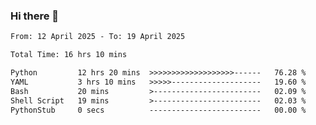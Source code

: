 ### Hi there 👋

<!--
**ututono/ututono** is a ✨ _special_ ✨ repository because its `README.md` (this file) appears on your GitHub profile.

Here are some ideas to get you started:

- 🔭 I’m currently working on ...
- 🌱 I’m currently learning ...
- 👯 I’m looking to collaborate on ...
- 🤔 I’m looking for help with ...
- 💬 Ask me about ...
- 📫 How to reach me: ...
- 😄 Pronouns: ...
- ⚡ Fun fact: ...
-->



<!--START_SECTION:waka-->

```txt
From: 12 April 2025 - To: 19 April 2025

Total Time: 16 hrs 10 mins

Python         12 hrs 20 mins  >>>>>>>>>>>>>>>>>>>------   76.28 %
YAML           3 hrs 10 mins   >>>>>--------------------   19.60 %
Bash           20 mins         >------------------------   02.09 %
Shell Script   19 mins         >------------------------   02.03 %
PythonStub     0 secs          -------------------------   00.00 %
```

<!--END_SECTION:waka-->
